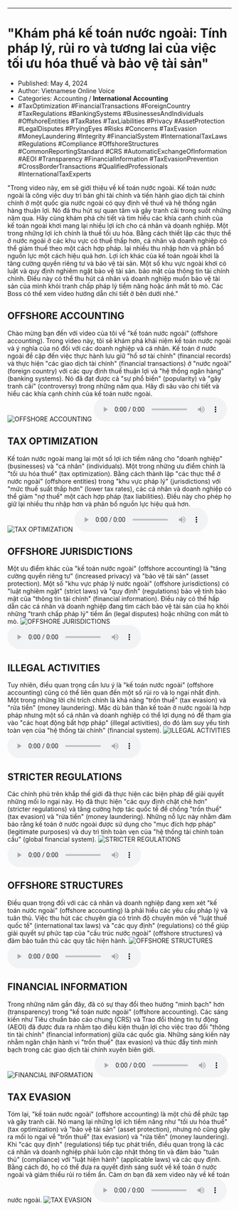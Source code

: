 
---

# \"Khám phá kế toán nước ngoài: Tính pháp lý, rủi ro và tương lai của việc tối ưu hóa thuế và bảo vệ tài sản\"

- Published: May 4, 2024
- Author: Vietnamese Online Voice
- Categories: Accounting / **International Accounting**
- #TaxOptimization #FinancialTransactions #ForeignCountry #TaxRegulations #BankingSystems #BusinessesAndIndividuals #OffshoreEntities #TaxRates #TaxLiabilities #Privacy #AssetProtection #LegalDisputes #PryingEyes #Risks #Concerns #TaxEvasion #MoneyLaundering #Integrity #FinancialSystem #InternationalTaxLaws #Regulations #Compliance #OffshoreStructures #CommonReportingStandard #CRS #AutomaticExchangeOfInformation #AEOI #Transparency #FinancialInformation #TaxEvasionPrevention #CrossBorderTransactions #QualifiedProfessionals #InternationalTaxExperts

"Trong video này, em sẽ giới thiệu về kế toán nước ngoài. Kế toán nước ngoài là công việc duy trì bản ghi tài chính và tiến hành giao dịch tài chính chính ở một quốc gia nước ngoài có quy định về thuế và hệ thống ngân hàng thuận lợi. Nó đã thu hút sự quan tâm và gây tranh cãi trong suốt những năm qua. Hãy cùng khám phá chi tiết và tìm hiểu các khía cạnh chính của kế toán ngoài khơi mang lại nhiều lợi ích cho cá nhân và doanh nghiệp. Một trong những lợi ích chính là thuế tối ưu hóa. Bằng cách thiết lập các thực thể ở nước ngoài ở các khu vực có thuế thấp hơn, cá nhân và doanh nghiệp có thể giảm thuế theo một cách hợp pháp. lại nhiều thu nhập hơn và phân bổ nguồn lực một cách hiệu quả hơn. Lợi ích khác của kế toán ngoài khơi là tăng cường quyền riêng tư và bảo vệ tài sản. Một số khu vực ngoài khơi có luật và quy định nghiêm ngặt bảo vệ tài sản. bảo mật của thông tin tài chính chính. Điều này có thể thu hút cá nhân và doanh nghiệp muốn bảo vệ tài sản của mình khỏi tranh chấp pháp lý tiềm năng hoặc ánh mắt tò mò. Các Boss có thể xem video hướng dẫn chi tiết ở bên dưới nhé."


## OFFSHORE ACCOUNTING

Chào mừng bạn đến với video của tôi về "kế toán nước ngoài" (offshore accounting). Trong video này, tôi sẽ khám phá khái niệm kế toán nước ngoài và ý nghĩa của nó đối với các doanh nghiệp và cá nhân. Kế toán ở nước ngoài đề cập đến việc thực hành lưu giữ "hồ sơ tài chính" (financial records) và thực hiện "các giao dịch tài chính" (financial transactions) ​​ở "nước ngoài" (foreign country) với các quy định thuế thuận lợi và "hệ thống ngân hàng" (banking systems). Nó đã đạt được cả "sự phổ biến" (popularity) và "gây tranh cãi" (controversy) trong những năm qua. Hãy đi sâu vào chi tiết và hiểu các khía cạnh chính của kế toán nước ngoài.
![OFFSHORE ACCOUNTING](https://http-archiver-apis-production-80.schnworks.com/storage/images/transitions/2024-05-04/transition-21663143594-Montserrat-SemiBold-9C27B0.jpg)
<audio controls>
    <source src="https://http-archiver-apis-production-80.schnworks.com/storage/storage/audio/file-13909803115.mp3" type="audio/mpeg">
</audio>



## TAX OPTIMIZATION

Kế toán nước ngoài mang lại một số lợi ích tiềm năng cho "doanh nghiệp" (businesses) và "cá nhân" (individuals). Một trong những ưu điểm chính là "tối ưu hóa thuế" (tax optimization). Bằng cách thành lập "các thực thể ở nước ngoài" (offshore entities) trong "khu vực pháp lý" (jurisdictions) với "mức thuế suất thấp hơn" (lower tax rates), các cá nhân và doanh nghiệp có thể giảm "nợ thuế" một cách hợp pháp (tax liabilities). Điều này cho phép họ giữ lại nhiều thu nhập hơn và phân bổ nguồn lực hiệu quả hơn.
![TAX OPTIMIZATION](https://http-archiver-apis-production-80.schnworks.com/storage/images/transitions/2024-05-04/transition--670646209-Montserrat-Thin-512DA8.jpg)
<audio controls>
    <source src="https://http-archiver-apis-production-80.schnworks.com/storage/storage/audio/file-24847137346.mp3" type="audio/mpeg">
</audio>



## OFFSHORE JURISDICTIONS

Một ưu điểm khác của "kế toán nước ngoài" (offshore accounting) là "tăng cường quyền riêng tư" (increased privacy) và "bảo vệ tài sản" (asset protection). Một số "khu vực pháp lý nước ngoài" (offshore jurisdictions) có "luật nghiêm ngặt" (strict laws) và "quy định" (regulations) bảo vệ tính bảo mật của "thông tin tài chính" (financial information). Điều này có thể hấp dẫn các cá nhân và doanh nghiệp đang tìm cách bảo vệ tài sản của họ khỏi những "tranh chấp pháp lý" tiềm ẩn (legal disputes) hoặc những con mắt tò mò.
![OFFSHORE JURISDICTIONS](https://http-archiver-apis-production-80.schnworks.com/storage/images/transitions/2024-05-04/transition--36594382162-Montserrat-ExtraBold-4A148C.jpg)
<audio controls>
    <source src="https://http-archiver-apis-production-80.schnworks.com/storage/storage/audio/file-1064936809.mp3" type="audio/mpeg">
</audio>



## ILLEGAL ACTIVITIES

Tuy nhiên, điều quan trọng cần lưu ý là "kế toán nước ngoài" (offshore accounting) cũng có thể liên quan đến một số rủi ro và lo ngại nhất định. Một trong những lời chỉ trích chính là khả năng "trốn thuế" (tax evasion) và "rửa tiền" (money laundering). Mặc dù bản thân kế toán ở nước ngoài là hợp pháp nhưng một số cá nhân và doanh nghiệp có thể lợi dụng nó để tham gia vào "các hoạt động bất hợp pháp" (illegal activities), do đó làm suy yếu tính toàn vẹn của "hệ thống tài chính" (financial system).
![ILLEGAL ACTIVITIES](https://http-archiver-apis-production-80.schnworks.com/storage/images/transitions/2024-05-04/transition--21121290293-Montserrat-Regular-880E4F.jpg)
<audio controls>
    <source src="https://http-archiver-apis-production-80.schnworks.com/storage/storage/audio/file-19076128019.mp3" type="audio/mpeg">
</audio>



## STRICTER REGULATIONS

Các chính phủ trên khắp thế giới đã thực hiện các biện pháp để giải quyết những mối lo ngại này. Họ đã thực hiện "các quy định chặt chẽ hơn" (stricter regulations) và tăng cường hợp tác quốc tế để chống "trốn thuế" (tax evasion) và "rửa tiền" (money laundering). Những nỗ lực này nhằm đảm bảo rằng kế toán ở nước ngoài được sử dụng cho "mục đích hợp pháp" (legitimate purposes) và duy trì tính toàn vẹn của "hệ thống tài chính toàn cầu" (global financial system).
![STRICTER REGULATIONS](https://http-archiver-apis-production-80.schnworks.com/storage/images/transitions/2024-05-04/transition--9738838364-Montserrat-Medium-512DA8.jpg)
<audio controls>
    <source src="https://http-archiver-apis-production-80.schnworks.com/storage/storage/audio/file-57776285737.mp3" type="audio/mpeg">
</audio>



## OFFSHORE STRUCTURES

Điều quan trọng đối với các cá nhân và doanh nghiệp đang xem xét "kế toán nước ngoài" (offshore accounting) là phải hiểu các yêu cầu pháp lý và tuân thủ. Việc thu hút các chuyên gia có trình độ chuyên môn về "luật thuế quốc tế" (international tax laws) và "các quy định" (regulations) có thể giúp giải quyết sự phức tạp của "cấu trúc nước ngoài" (offshore structures) và đảm bảo tuân thủ các quy tắc hiện hành.
![OFFSHORE STRUCTURES](https://http-archiver-apis-production-80.schnworks.com/storage/images/transitions/2024-05-04/transition-23016019349-Montserrat-ExtraBold-1A237E.jpg)
<audio controls>
    <source src="https://http-archiver-apis-production-80.schnworks.com/storage/storage/audio/file-16149179838.mp3" type="audio/mpeg">
</audio>



## FINANCIAL INFORMATION

Trong những năm gần đây, đã có sự thay đổi theo hướng "minh bạch" hơn (transparency) trong "kế toán nước ngoài" (offshore accounting). Các sáng kiến ​​như Tiêu chuẩn báo cáo chung (CRS) và Trao đổi thông tin tự động (AEOI) đã được đưa ra nhằm tạo điều kiện thuận lợi cho việc trao đổi "thông tin tài chính" (financial information) giữa các quốc gia. Những sáng kiến ​​này nhằm ngăn chặn hành vi "trốn thuế" (tax evasion) và thúc đẩy tính minh bạch trong các giao dịch tài chính xuyên biên giới.
![FINANCIAL INFORMATION](https://http-archiver-apis-production-80.schnworks.com/storage/images/transitions/2024-05-04/transition--26121941727-Montserrat-SemiBold-4A148C.jpg)
<audio controls>
    <source src="https://http-archiver-apis-production-80.schnworks.com/storage/storage/audio/file-16147869232.mp3" type="audio/mpeg">
</audio>



## TAX EVASION

Tóm lại, "kế toán nước ngoài" (offshore accounting) là một chủ đề phức tạp và gây tranh cãi. Nó mang lại những lợi ích tiềm năng như "tối ưu hóa thuế" (tax optimization) và "bảo vệ tài sản" (asset protection), nhưng nó cũng gây ra mối lo ngại về "trốn thuế" (tax evasion) và "rửa tiền" (money laundering). Khi "các quy định" (regulations) tiếp tục phát triển, điều quan trọng là các cá nhân và doanh nghiệp phải luôn cập nhật thông tin và đảm bảo "tuân thủ" (compliance) với "luật hiện hành" (applicable laws) và các quy định. Bằng cách đó, họ có thể đưa ra quyết định sáng suốt về kế toán ở nước ngoài và giảm thiểu rủi ro tiềm ẩn. Cảm ơn bạn đã xem video này về kế toán nước ngoài.
![TAX EVASION](https://http-archiver-apis-production-80.schnworks.com/storage/images/transitions/2024-05-04/transition-4428130286-Montserrat-Regular-303F9F.jpg)
<audio controls>
    <source src="https://http-archiver-apis-production-80.schnworks.com/storage/storage/audio/file-4434108603.mp3" type="audio/mpeg">
</audio>

